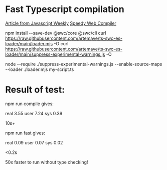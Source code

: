 # Fast Typescript compilation

[Article from Javascript Weekly](https://featurist.co.uk/blog/running-typescript-in-node-with-near-zero-compilation-cost/)
[Speedy Web Compiler](https://swc.rs)

npm install --save-dev @swc/core @swc/cli
curl https://raw.githubusercontent.com/artemave/ts-swc-es-loader/main/loader.mjs -O
curl https://raw.githubusercontent.com/artemave/ts-swc-es-loader/main/suppress-experimental-warnings.js -O

node --require ./suppress-experimental-warnings.js --enable-source-maps --loader ./loader.mjs my-script.ts


# Result of test:


npm run compile gives:

real 3.55
user 7.24
sys 0.39

10s+

npm run fast gives:

real 0.09
user 0.07
sys 0.02

<0.2s

50x faster to run without type checking!
